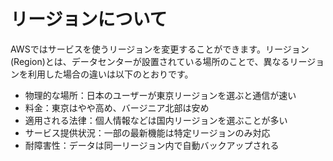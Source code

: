 # リージョンについて
AWSではサービスを使うリージョンを変更することができます。リージョン(Region)とは、データセンターが設置されている場所のことで、異なるリージョンを利用した場合の違いは以下のとおりです。
- 物理的な場所：日本のユーザーが東京リージョンを選ぶと通信が速い
- 料金：東京はやや高め、バージニア北部は安め
- 適用される法律：個人情報などは国内リージョンを選ぶことが多い
- サービス提供状況：一部の最新機能は特定リージョンのみ対応
- 耐障害性：データは同一リージョン内で自動バックアップされる

